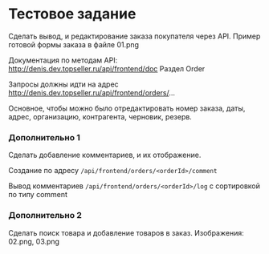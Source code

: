 # Тестовое задание

Сделать вывод, и редактирование заказа покупателя через API.
Пример готовой формы заказа в файле 01.png

Документация по методам API: http://denis.dev.topseller.ru/api/frontend/doc
Раздел Order

Запросы должны идти на адрес http://denis.dev.topseller.ru/api/frontend/orders/...

Основное, чтобы можно было отредактировать номер заказа, даты, адрес, организацию, контрагента, черновик, резерв.

### Дополнительно 1

Сделать добавление комментариев, и их отображение.

Создание по адресу `/api/frontend/orders/<orderId>/comment`

Вывод комментариев `/api/frontend/orders/<orderId>/log` с сортировкой по типу comment


### Дополнительно 2

Сделать поиск товара и добавление товаров в заказ. Изображения: 02.png, 03.png
